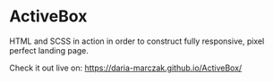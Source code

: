 # ActiveBox
HTML and SCSS in action in order to construct fully responsive, pixel perfect landing page.

Check it out live on: https://daria-marczak.github.io/ActiveBox/
